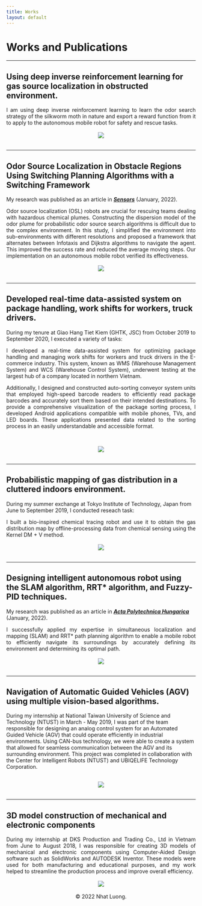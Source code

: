 ```yaml
---
title: Works
layout: default
---
```


# Works and Publications 
---
## Using deep inverse reinforcement learning for gas source localization in obstructed environment.

<div style="text-align: justify">I am using deep inverse reinforcement learning to learn the odor search strategy of the silkworm moth in nature and export a reward function from it to apply to the autonomous mobile robot for safety and rescue tasks. </div>

<br>
<center><img src="images/IRL.png"/></center>
<br>

---

## Odor Source Localization in Obstacle Regions Using Switching Planning Algorithms with a Switching Framework

My research was published as an article in [***Sensors***](https://www.mdpi.com/1424-8220/23/3/1140) (January, 2022).

<div style="text-align: justify">Odor source localization (OSL) robots are crucial for rescuing teams dealing with hazardous chemical plumes. Constructing the dispersion model of the odor plume for probabilistic odor source search algorithms is difficult due to the complex environment. In this study, I simplified the environment into sub-environments with different resolutions and proposed a framework that alternates between Infotaxis and Dijkstra algorithms to navigate the agent. This improved the success rate and reduced the average moving steps. Our implementation on an autonomous mobile robot verified its effectiveness. </div>

<br>
<center><img src="images/cpt.jpg"/></center>
<br>

---
##  Developed real-time data-assisted system on package handling, work shifts for workers, truck drivers.

During my tenure at Giao Hang Tiet Kiem (GHTK, JSC) from October 2019 to September 2020, I executed a variety of tasks:

<div style="text-align: justify">I developed a real-time data-assisted system for optimizing package handling and managing work shifts for workers and truck drivers in the E-commerce industry. This system, known as WMS (Warehouse Management System) and WCS (Warehouse Control System), underwent testing at the largest hub of a company located in northern Vietnam.

Additionally, I designed and constructed auto-sorting conveyor system units that employed high-speed barcode readers to efficiently read package barcodes and accurately sort them based on their intended destinations.
To provide a comprehensive visualization of the package sorting process, I developed Android applications compatible with mobile phones, TVs, and LED boards. These applications presented data related to the sorting process in an easily understandable and accessible format. </div>
<br>
<center><img src="images/ghtk.png"/></center>
<br>

---
##  Probabilistic mapping of gas distribution in a cluttered indoors environment.

During my summer exchange at Tokyo Institute of Technology, Japan from June to September 2019, I conducted reseach task:

<div style="text-align: justify">I built a bio-inspired chemical tracing robot and use it to obtain the gas distribution map by offline-processing data from chemical sensing using the Kernel DM + V method. </div>
<br>
<center><img src="images/aotule.png"/></center>
<br>

---
##  Designing intelligent autonomous robot using the SLAM algorithm, RRT* algorithm, and Fuzzy-PID techniques.

My research was published as an article in [***Acta Polytechnica Hungarica***](http://acta.uni-obuda.hu/Mac_Lin_Huan_Nhat_Hoang_Hai_113.pdf) (January, 2022).

<div style="text-align: justify">I successfully applied my expertise in simultaneous localization and mapping (SLAM) and RRT* path planning algorithm to enable a mobile robot to efficiently navigate its surroundings by accurately defining its environment and determining its optimal path. </div>
<br>
<center><img src="images/rrt.png"/></center>
<br>

---
##  Navigation of Automatic Guided Vehicles (AGV) using multiple vision-based algorithms.

During my internship at National Taiwan University of Science and Technology (NTUST) in March - May 2019, I was part of the team responsible for designing an analog control system for an Automated Guided Vehicle (AGV) that could operate efficiently in industrial environments. Using CAN-bus technology, we were able to create a system that allowed for seamless communication between the AGV and its surrounding environment. This project was completed in collaboration with the Center for Intelligent Robots (NTUST) and UBIQELIFE Technology Corporation.

<br>
<center><img src="images/ntust.png"/></center>
<br>

---
## 3D model construction of mechanical and electronic components

<div style="text-align: justify"> During my internship at DKS Production and Trading Co., Ltd in Vietnam from June to August 2018, I was responsible for creating 3D models of mechanical and electronic components using Computer-Aided Design software such as SolidWorks and AUTODESK Inventor. These models were used for both manufacturing and educational purposes, and my work helped to streamline the production process and improve overall efficiency. </div>
<br>
<center><img src="images/mechanical.jpg"/></center>
<br>

<center>© 2022 Nhat Luong.</center>